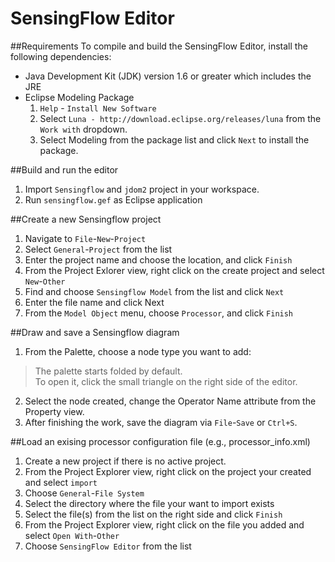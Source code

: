 # SensingFlow Editor

##Requirements
To compile and build the SensingFlow Editor, install the following dependencies:
* Java Development Kit (JDK) version 1.6 or greater which includes the JRE
* Eclipse Modeling Package
  1. ``Help`` - ``Install New Software``
  2. Select ``Luna - http://download.eclipse.org/releases/luna`` from the ``Work with`` dropdown.
  3. Select Modeling from the package list and click ``Next`` to install the package.

##Build and run the editor
1. Import ``Sensingflow`` and ``jdom2`` project in your workspace.
2. Run ``sensingflow.gef`` as Eclipse application

##Create a new Sensingflow project
1. Navigate to ``File``-``New``-``Project``
2. Select ``General``-``Project`` from the list
3. Enter the project name and choose the location, and click ``Finish``
4. From the Project Exlorer view, right click on the create project and select ``New``-``Other``
5. Find and choose ``Sensingflow Model`` from the list and click ``Next``
6. Enter the file name and click Next
7. From the ``Model Object`` menu, choose ``Processor``, and click ``Finish``

##Draw and save a Sensingflow diagram
1. From the Palette, choose a node type you want to add:
>The palette starts folded by default.  
>To open it, click the small triangle on the right side of the editor.

2. Select the node created, change the Operator Name attribute from the Property view. 
3. After finishing the work, save the diagram via ``File``-``Save`` or ``Ctrl+S``.

##Load an exising processor configuration file (e.g., processor_info.xml)
1. Create a new project if there is no active project.
2. From the Project Explorer view, right click on the project your created and select ``import``
3. Choose ``General``-``File System``
4. Select the directory where the file your want to import exists
5. Select the file(s) from the list on the right side and click ``Finish``
6. From the Project Explorer view, right click on the file you added and select ``Open With``-``Other``
7. Choose ``SensingFlow Editor`` from the list
